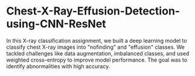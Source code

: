 # Chest-X-Ray-Effusion-Detection-using-CNN-ResNet
In this X-ray classification assignment, we built a deep learning model to classify chest X-ray images into "nofinding" and "effusion" classes. We tackled challenges like data augmentation, imbalanced classes, and used weighted cross-entropy to improve model performance. The goal was to identify abnormalities with high accuracy.
